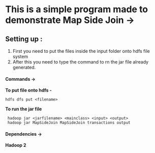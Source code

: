 # This is a simple program made to demonstrate Map Side Join ->

## Setting up :

1. First you need to put the files inside the input folder onto hdfs file system
2. After this you need to type the command to rn the jar file already generated.

#### Commands ->
<b> To put file onto hdfs - </b>
``` 
hdfs dfs put <filename> 
```

<b> To run the jar file </b>
```
 hadoop jar <jarfilename> <mainclass> <input> <output> 
 hadoop jar MapSideJoin MapSideJoin transactions output
```

#### Dependencies ->
<b> Hadoop 2</b>
